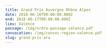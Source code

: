 ```yaml
---
title: Grand Prix Auvergne Rhône Alpes
date: 2018-06-16T00:00:00.000Z
end: 2018-06-17T00:00:00.000Z
lieu: Valence
passage: /img/ordre-passage-valence.pdf
convocation: /img/convoc-region-valence.pdf
slug: grand-prix-ara
---
```


